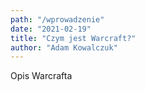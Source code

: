 ```yaml
---
path: "/wprowadzenie"
date: "2021-02-19"
title: "Czym jest Warcraft?"
author: "Adam Kowalczuk"
---
```

Opis Warcrafta